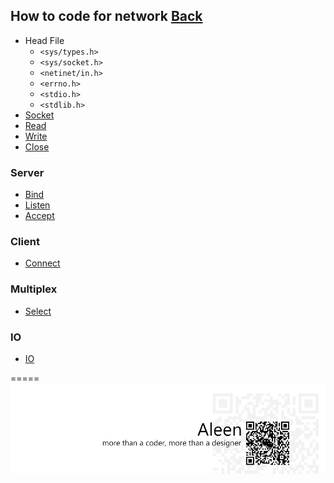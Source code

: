 ## How to code for network [Back](./../Network.md)
- Head File
	- ```<sys/types.h>```
	- ```<sys/socket.h>```
	- ```<netinet/in.h>```
	- ```<errno.h>```
	- ```<stdio.h>```
	- ```<stdlib.h>```
- [Socket](./socket/socket.md)
- [Read](./read/read.md)
- [Write](./write/write.md)
- [Close](./close/close.md)

### Server
- [Bind](./bind/bind.md)
- [Listen](./listen/listen.md)
- [Accept](./accept/accept.md)

### Client
- [Connect](./connect/connect.md)

### Multiplex
- [Select](./select/select.md)

### IO
- [IO](./IO/IO.md)

=====
<a href="http://aleen42.github.io/" target="_blank" ><img src="./../../pic/tail.gif"></a>
